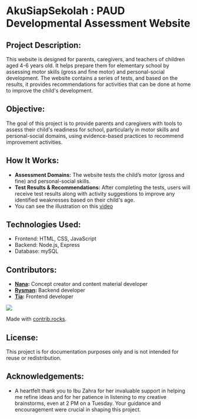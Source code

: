 # **AkuSiapSekolah : PAUD Developmental Assessment Website**

## Project Description:
This website is designed for parents, caregivers, and teachers of children aged 4-6 years old. It helps prepare them for elementary school by assessing motor skills (gross and fine motor) and personal-social development. The website contains a series of tests, and based on the results, it provides recommendations for activities that can be done at home to improve the child's development.

## Objective:
The goal of this project is to provide parents and caregivers with tools to assess their child's readiness for school, particularly in motor skills and personal-social domains, using evidence-based practices to recommend improvement activities.

## How It Works:
- **Assessment Domains:** The website tests the child’s motor (gross and fine) and personal-social skills.
- **Test Results & Recommendations:** After completing the tests, users will receive test results along with activity suggestions to improve any identified weaknesses based on their child's age.
- You can see the illustration on this [video](https://github.com/fajarianatm/akusiapsekolah/blob/main/docs/Illustration-AkuSiapSekolah.mp4)

## Technologies Used:
- Frontend: HTML, CSS, JavaScript
- Backend: Node.js, Express
- Database: mySQL


## Contributors:
- **[Nana](https://github.com/fajarianatm):** Concept creator and content material developer
- **[Rysman](https://github.com/gyto-git):** Backend developer
- **[Tia](https://github.com/mthiahfifa):** Frontend developer

<a href="https://github.com/fajarianatm/akusiapsekolah/graphs/contributors">
  <img src="https://contrib.rocks/image?repo=fajarianatm/akusiapsekolah" />
</a>


Made with [contrib.rocks](https://contrib.rocks).

## License:
This project is for documentation purposes only and is not intended for reuse or redistribution.

## Acknowledgements:
- A heartfelt thank you to Ibu Zahra for her invaluable support in helping me refine ideas and for her patience in listening to my creative brainstorms, even at 2 PM on a Tuesday. Your guidance and encouragement were crucial in shaping this project.
